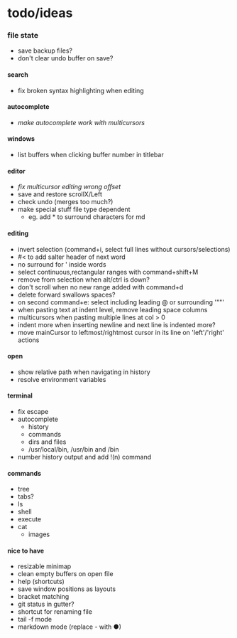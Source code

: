 # todo/ideas

### file state
- save backup files?
- don't clear undo buffer on save?

#### search
- fix broken syntax highlighting when editing

#### autocomplete
- *make autocomplete work with multicursors*

#### windows
- list buffers when clicking buffer number in titlebar

#### editor
- *fix multicursor editing wrong offset*
- save and restore scrollX/Left
- check undo (merges too much?)
- make special stuff file type dependent
    - eg. add * to surround characters for md

#### editing
- invert selection (command+i, select full lines without cursors/selections)
- #< to add salter header of next word
- no surround for ' inside words
- select continuous,rectangular ranges with command+shift+M 
- remove from selection when alt/ctrl is down?
- don't scroll when no new range added with command+d
- delete forward swallows spaces?
- on second command+e: select including leading @ or surrounding '""'
- when pasting text at indent level, remove leading space columns
- multicursors when pasting multiple lines at col > 0
- indent more when inserting newline and next line is indented more?
- move mainCursor to leftmost/rightmost cursor in its line on 'left'/'right' actions

#### open
- show relative path when navigating in history
- resolve environment variables

#### terminal
- fix escape
- autocomplete
    - history
    - commands
    - dirs and files
    - /usr/local/bin, /usr/bin and /bin
- number history output and add !(n) command
      
#### commands
- tree
- tabs?
- ls
- shell
- execute
- cat
    - images

#### nice to have
- resizable minimap
- clean empty buffers on open file
- help (shortcuts)
- save window positions as layouts
- bracket matching
- git status in gutter?
- shortcut for renaming file
- tail -f mode
- markdown mode (replace - with ●)
    